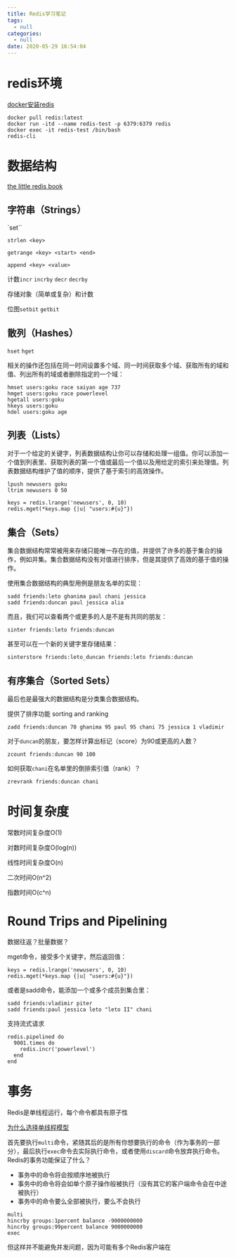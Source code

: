 ```yaml
---
title: Redis学习笔记
tags:
  - null
categories:
  - null
date: 2020-05-29 16:54:04
---
```




# redis环境

[docker安装redis](https://www.runoob.com/docker/docker-install-redis.html)

```
docker pull redis:latest
docker run -itd --name redis-test -p 6379:6379 redis
docker exec -it redis-test /bin/bash
redis-cli
```





# 数据结构

[the little redis book](https://github.com/JasonLai256/the-little-redis-book/blob/master/cn/redis.md)

## 字符串（Strings）

`set``

`strlen <key>`

`getrange <key> <start> <end>`

`append <key> <value>`

计数`incr`  `incrby` `decr` `decrby`

存储对象（简单或复杂）和计数

位图`setbit` `getbit`

## 散列（Hashes）

`hset` `hget`

相关的操作还包括在同一时间设置多个域、同一时间获取多个域、获取所有的域和值、列出所有的域或者删除指定的一个域：

```shell
hmset users:goku race saiyan age 737
hmget users:goku race powerlevel
hgetall users:goku
hkeys users:goku
hdel users:goku age
```

## 列表（Lists）

对于一个给定的关键字，列表数据结构让你可以存储和处理一组值。你可以添加一个值到列表里、获取列表的第一个值或最后一个值以及用给定的索引来处理值。列表数据结构维护了值的顺序，提供了基于索引的高效操作。

```
lpush newusers goku
ltrim newusers 0 50
```

```
keys = redis.lrange('newusers', 0, 10)
redis.mget(*keys.map {|u| "users:#{u}"})
```



## 集合（Sets）

集合数据结构常常被用来存储只能唯一存在的值，并提供了许多的基于集合的操作，例如并集。集合数据结构没有对值进行排序，但是其提供了高效的基于值的操作。

使用集合数据结构的典型用例是朋友名单的实现：

```
sadd friends:leto ghanima paul chani jessica
sadd friends:duncan paul jessica alia
```

而且，我们可以查看两个或更多的人是不是有共同的朋友：

```
sinter friends:leto friends:duncan
```

甚至可以在一个新的关键字里存储结果：

```
sinterstore friends:leto_duncan friends:leto friends:duncan
```

## 有序集合（Sorted Sets）

最后也是最强大的数据结构是分类集合数据结构。

提供了排序功能 sorting and ranking

```
zadd friends:duncan 70 ghanima 95 paul 95 chani 75 jessica 1 vladimir
```


对于`duncan`的朋友，要怎样计算出标记（score）为90或更高的人数？

```
zcount friends:duncan 90 100
```

如何获取`chani`在名单里的倒排索引值（rank）？

```
zrevrank friends:duncan chani
```



# 时间复杂度

常数时间复杂度O(1)

对数时间复杂度O(log(n))

线性时间复杂度O(n)

二次时间O(n^2)

指数时间O(c^n)



# Round Trips and Pipelining

数据往返？批量数据？

mget命令，接受多个关键字，然后返回值：

```
keys = redis.lrange('newusers', 0, 10)
redis.mget(*keys.map {|u| "users:#{u}"})
```

或者是sadd命令，能添加一个或多个成员到集合里：

```
sadd friends:vladimir piter
sadd friends:paul jessica leto "leto II" chani
```

支持流式请求

```
redis.pipelined do
  9001.times do
	redis.incr('powerlevel')
  end
end
```





# 事务

Redis是单线程运行，每个命令都具有原子性

[为什么选择单线程模型](https://zhuanlan.zhihu.com/p/52600663)

首先要执行`multi`命令，紧随其后的是所有你想要执行的命令（作为事务的一部分），最后执行`exec`命令去实际执行命令，或者使用`discard`命令放弃执行命令。Redis的事务功能保证了什么？

- 事务中的命令将会按顺序地被执行
- 事务中的命令将会如单个原子操作般被执行（没有其它的客户端命令会在中途被执行）
- 事务中的命令要么全部被执行，要么不会执行

```
multi
hincrby groups:1percent balance -9000000000
hincrby groups:99percent balance 9000000000
exec
```

但这样并不能避免并发问题，因为可能有多个Redis客户端在